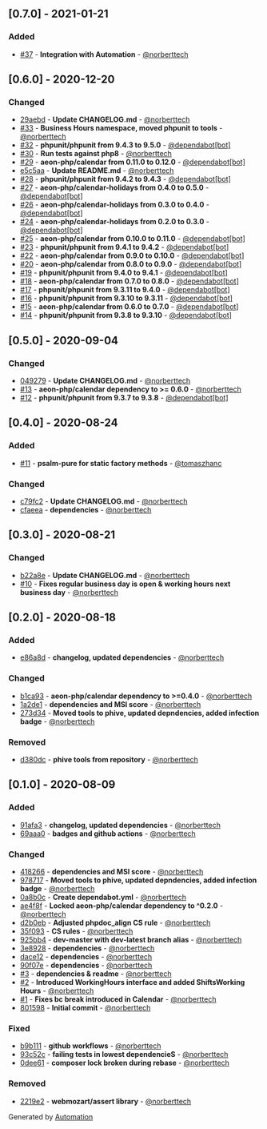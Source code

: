 ## [0.7.0] - 2021-01-21

### Added
  - [#37](https://github.com/aeon-php/business-hours/pull/37) - **Integration with Automation** - [@norberttech](https://github.com/norberttech)

## [0.6.0] - 2020-12-20

### Changed
  - [29aebd](https://github.com/aeon-php/business-hours/commit/29aebdec5c3c4fef0cd8f718062403b5e0bc2802) - **Update CHANGELOG.md** - [@norberttech](https://github.com/norberttech)
  - [#33](https://github.com/aeon-php/business-hours/pull/33) - **Business Hours namespace, moved phpunit to tools** - [@norberttech](https://github.com/norberttech)
  - [#32](https://github.com/aeon-php/business-hours/pull/32) - **phpunit/phpunit from 9.4.3 to 9.5.0** - [@dependabot[bot]](https://github.com/apps/dependabot)
  - [#30](https://github.com/aeon-php/business-hours/pull/30) - **Run tests against php8** - [@norberttech](https://github.com/norberttech)
  - [#29](https://github.com/aeon-php/business-hours/pull/29) - **aeon-php/calendar from 0.11.0 to 0.12.0** - [@dependabot[bot]](https://github.com/apps/dependabot)
  - [e5c5aa](https://github.com/aeon-php/business-hours/commit/e5c5aac922db65d8b02b8943ad37bf425bddb5e9) - **Update README.md** - [@norberttech](https://github.com/norberttech)
  - [#28](https://github.com/aeon-php/business-hours/pull/28) - **phpunit/phpunit from 9.4.2 to 9.4.3** - [@dependabot[bot]](https://github.com/apps/dependabot)
  - [#27](https://github.com/aeon-php/business-hours/pull/27) - **aeon-php/calendar-holidays from 0.4.0 to 0.5.0** - [@dependabot[bot]](https://github.com/apps/dependabot)
  - [#26](https://github.com/aeon-php/business-hours/pull/26) - **aeon-php/calendar-holidays from 0.3.0 to 0.4.0** - [@dependabot[bot]](https://github.com/apps/dependabot)
  - [#24](https://github.com/aeon-php/business-hours/pull/24) - **aeon-php/calendar-holidays from 0.2.0 to 0.3.0** - [@dependabot[bot]](https://github.com/apps/dependabot)
  - [#25](https://github.com/aeon-php/business-hours/pull/25) - **aeon-php/calendar from 0.10.0 to 0.11.0** - [@dependabot[bot]](https://github.com/apps/dependabot)
  - [#23](https://github.com/aeon-php/business-hours/pull/23) - **phpunit/phpunit from 9.4.1 to 9.4.2** - [@dependabot[bot]](https://github.com/apps/dependabot)
  - [#22](https://github.com/aeon-php/business-hours/pull/22) - **aeon-php/calendar from 0.9.0 to 0.10.0** - [@dependabot[bot]](https://github.com/apps/dependabot)
  - [#20](https://github.com/aeon-php/business-hours/pull/20) - **aeon-php/calendar from 0.8.0 to 0.9.0** - [@dependabot[bot]](https://github.com/apps/dependabot)
  - [#19](https://github.com/aeon-php/business-hours/pull/19) - **phpunit/phpunit from 9.4.0 to 9.4.1** - [@dependabot[bot]](https://github.com/apps/dependabot)
  - [#18](https://github.com/aeon-php/business-hours/pull/18) - **aeon-php/calendar from 0.7.0 to 0.8.0** - [@dependabot[bot]](https://github.com/apps/dependabot)
  - [#17](https://github.com/aeon-php/business-hours/pull/17) - **phpunit/phpunit from 9.3.11 to 9.4.0** - [@dependabot[bot]](https://github.com/apps/dependabot)
  - [#16](https://github.com/aeon-php/business-hours/pull/16) - **phpunit/phpunit from 9.3.10 to 9.3.11** - [@dependabot[bot]](https://github.com/apps/dependabot)
  - [#15](https://github.com/aeon-php/business-hours/pull/15) - **aeon-php/calendar from 0.6.0 to 0.7.0** - [@dependabot[bot]](https://github.com/apps/dependabot)
  - [#14](https://github.com/aeon-php/business-hours/pull/14) - **phpunit/phpunit from 9.3.8 to 9.3.10** - [@dependabot[bot]](https://github.com/apps/dependabot)

## [0.5.0] - 2020-09-04

### Changed
  - [049279](https://github.com/aeon-php/business-hours/commit/049279e6fb11d410490251a17f3704479232437b) - **Update CHANGELOG.md** - [@norberttech](https://github.com/norberttech)
  - [#13](https://github.com/aeon-php/business-hours/pull/13) - **aeon-php/calendar dependency to &gt;= 0.6.0** - [@norberttech](https://github.com/norberttech)
  - [#12](https://github.com/aeon-php/business-hours/pull/12) - **phpunit/phpunit from 9.3.7 to 9.3.8** - [@dependabot[bot]](https://github.com/apps/dependabot)

## [0.4.0] - 2020-08-24

### Added
  - [#11](https://github.com/aeon-php/business-hours/pull/11) - **psalm-pure for static factory methods** - [@tomaszhanc](https://github.com/tomaszhanc)

### Changed
  - [c79fc2](https://github.com/aeon-php/business-hours/commit/c79fc215cd389b1c949b126bedbefe66bc4c0ae9) - **Update CHANGELOG.md** - [@norberttech](https://github.com/norberttech)
  - [cfaeea](https://github.com/aeon-php/business-hours/commit/cfaeea36c8cdaa52db3aa2c9242139bc78668d4f) - **dependencies** - [@norberttech](https://github.com/norberttech)

## [0.3.0] - 2020-08-21

### Changed
  - [b22a8e](https://github.com/aeon-php/business-hours/commit/b22a8ee3df3f586f577ca8c9cf63cff33e3d6d71) - **Update CHANGELOG.md** - [@norberttech](https://github.com/norberttech)
  - [#10](https://github.com/aeon-php/business-hours/pull/10) - **Fixes regular business day is open &amp; working hours next business day** - [@norberttech](https://github.com/norberttech)

## [0.2.0] - 2020-08-18

### Added
  - [e86a8d](https://github.com/aeon-php/business-hours/commit/e86a8d2b0c7926ad0be6cf60f94c3a5b9eeccd55) - **changelog, updated dependencies** - [@norberttech](https://github.com/norberttech)

### Changed
  - [b1ca93](https://github.com/aeon-php/business-hours/commit/b1ca93e4cb611e17879235f7602f346719c3f4b2) - **aeon-php/calendar dependency to &gt;=0.4.0** - [@norberttech](https://github.com/norberttech)
  - [1a2de1](https://github.com/aeon-php/business-hours/commit/1a2de1c401445aeda660a3b7ed8b7d8967abcf0b) - **dependencies and MSI score** - [@norberttech](https://github.com/norberttech)
  - [273d34](https://github.com/aeon-php/business-hours/commit/273d34e37d4dcd1fb888451affdc854b45102b36) - **Moved tools to phive, updated depndencies, added infection badge** - [@norberttech](https://github.com/norberttech)

### Removed
  - [d380dc](https://github.com/aeon-php/business-hours/commit/d380dcec42f2e8471a0b2eff2723bb35df51a245) - **phive tools from repository** - [@norberttech](https://github.com/norberttech)

## [0.1.0] - 2020-08-09

### Added
  - [91afa3](https://github.com/aeon-php/business-hours/commit/91afa3686b80964c86f86cfe15df4ac8b52a40c0) - **changelog, updated dependencies** - [@norberttech](https://github.com/norberttech)
  - [69aaa0](https://github.com/aeon-php/business-hours/commit/69aaa066d162004576ab33940928408e2a7179dc) - **badges and github actions** - [@norberttech](https://github.com/norberttech)

### Changed
  - [418266](https://github.com/aeon-php/business-hours/commit/4182664ccc21bc0b6c90ab8cba69cd6f495277e3) - **dependencies and MSI score** - [@norberttech](https://github.com/norberttech)
  - [978717](https://github.com/aeon-php/business-hours/commit/97871769a79e3207bcd1068d910e81f1af93c608) - **Moved tools to phive, updated depndencies, added infection badge** - [@norberttech](https://github.com/norberttech)
  - [0a8b0c](https://github.com/aeon-php/business-hours/commit/0a8b0cb6100822af3c801fd19fdf68cf290b5433) - **Create dependabot.yml** - [@norberttech](https://github.com/norberttech)
  - [ae4f8f](https://github.com/aeon-php/business-hours/commit/ae4f8f0db78a9e51b4f5075ea50364bb8f681391) - **Locked aeon-php/calendar dependency to ^0.2.0** - [@norberttech](https://github.com/norberttech)
  - [d2b0eb](https://github.com/aeon-php/business-hours/commit/d2b0ebbccb7b1be1dadf053a1784809c62813318) - **Adjusted phpdoc_align CS rule** - [@norberttech](https://github.com/norberttech)
  - [35f093](https://github.com/aeon-php/business-hours/commit/35f09326f267c5230e88507a280885278c477d6a) - **CS rules** - [@norberttech](https://github.com/norberttech)
  - [925bb4](https://github.com/aeon-php/business-hours/commit/925bb478cb7d3abb88c6be28df1f7228544197de) - **dev-master with dev-latest branch alias** - [@norberttech](https://github.com/norberttech)
  - [3e8928](https://github.com/aeon-php/business-hours/commit/3e89286d150694929e3241f4dfc5973fceef11e4) - **dependencies** - [@norberttech](https://github.com/norberttech)
  - [dace12](https://github.com/aeon-php/business-hours/commit/dace123d3b57e42136a0a2483bd54e70209cdfb4) - **dependencies** - [@norberttech](https://github.com/norberttech)
  - [90f07e](https://github.com/aeon-php/business-hours/commit/90f07e4a8dbd00861afe66adb783bc8fa25070e4) - **dependencies** - [@norberttech](https://github.com/norberttech)
  - [#3](https://github.com/aeon-php/business-hours/pull/3) - **dependencies &amp; readme** - [@norberttech](https://github.com/norberttech)
  - [#2](https://github.com/aeon-php/business-hours/pull/2) - **Introduced WorkingHours interface and added ShiftsWorking Hours** - [@norberttech](https://github.com/norberttech)
  - [#1](https://github.com/aeon-php/business-hours/pull/1) - **Fixes bc break introduced in Calendar** - [@norberttech](https://github.com/norberttech)
  - [801598](https://github.com/aeon-php/business-hours/commit/80159805e43e6de82a9f685144e1aea32624dba1) - **Initial commit** - [@norberttech](https://github.com/norberttech)

### Fixed
  - [b9b111](https://github.com/aeon-php/business-hours/commit/b9b111d9a3632c9bab98f13aeda011b79548a5e6) - **github workflows** - [@norberttech](https://github.com/norberttech)
  - [93c52c](https://github.com/aeon-php/business-hours/commit/93c52cec6f48f18c271ffaaaba2c0461379b33b0) - **failing tests in lowest dependencieS** - [@norberttech](https://github.com/norberttech)
  - [0dee61](https://github.com/aeon-php/business-hours/commit/0dee61e6203c1f946f692a3aaebe28b696af286a) - **composer lock broken during rebase** - [@norberttech](https://github.com/norberttech)

### Removed
  - [2219e2](https://github.com/aeon-php/business-hours/commit/2219e219338edfc5f7c7a5709923ed05679d978f) - **webmozart/assert library** - [@norberttech](https://github.com/norberttech)

Generated by [Automation](https://github.com/aeon-php/automation)